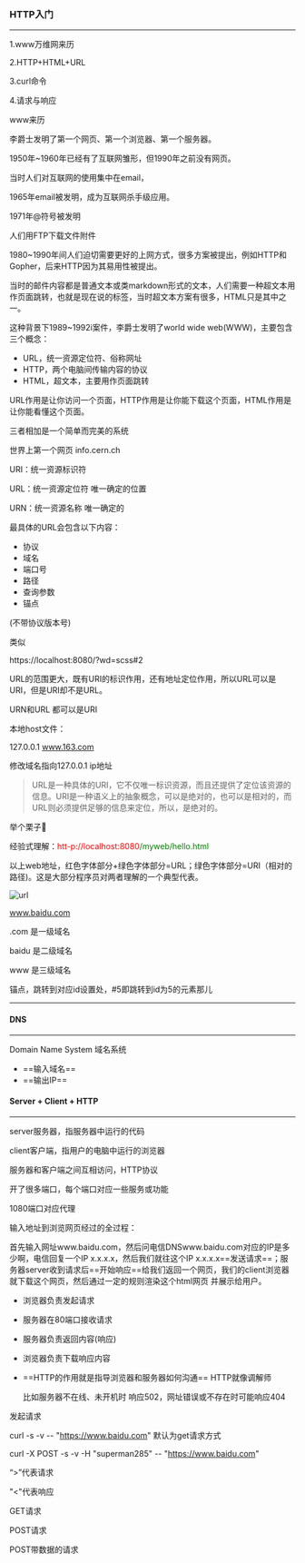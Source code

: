 ### HTTP入门

***

1.www万维网来历

2.HTTP+HTML+URL

3.curl命令

4.请求与响应



www来历

李爵士发明了第一个网页、第一个浏览器、第一个服务器。



1950年~1960年已经有了互联网雏形，但1990年之前没有网页。

当时人们对互联网的使用集中在email，

1965年email被发明，成为互联网杀手级应用。

1971年@符号被发明

人们用FTP下载文件附件

1980~1990年间人们迫切需要更好的上网方式，很多方案被提出，例如HTTP和Gopher，后来HTTP因为其易用性被提出。

当时的邮件内容都是普通文本或类markdown形式的文本，人们需要一种超文本用作页面跳转，也就是现在说的<a>标签，当时超文本方案有很多，HTML只是其中之一。



这种背景下1989~1992i案件，李爵士发明了world wide web(WWW)，主要包含三个概念：

- URL，统一资源定位符、俗称网址
- HTTP，两个电脑间传输内容的协议
- HTML，超文本，主要用作页面跳转

URL作用是让你访问一个页面，HTTP作用是让你能下载这个页面，HTML作用是让你能看懂这个页面。

三者相加是一个简单而完美的系统

世界上第一个网页 info.cern.ch



URI：统一资源标识符

URL：统一资源定位符    唯一确定的位置

URN：统一资源名称	唯一确定的



最具体的URL会包含以下内容：

- 协议
- 域名
- 端口号
- 路径
- 查询参数
- 锚点

(不带协议版本号)

类似

https://localhost:8080/?wd=scss#2



URL的范围更大，既有URI的标识作用，还有地址定位作用，所以URL可以是URI，但是URI却不是URL。

URN和URL 都可以是URI



本地host文件：

127.0.0.1	www.163.com

修改域名指向127.0.0.1 ip地址



> URL是一种具体的URI，它不仅唯一标识资源，而且还提供了定位该资源的信息。URI是一种语义上的抽象概念，可以是绝对的，也可以是相对的，而URL则必须提供足够的信息来定位，所以，是绝对的。



举个栗子🌰

经验式理解：<span style="color:red;">htt-p://localhost:8080</span><span style="color:green">/myweb/hello.html</span>

以上web地址，红色字体部分+绿色字体部分=URL；绿色字体部分=URI（相对的路径)。这是大部分程序员对两者理解的一个典型代表。



![url](C:\Users\SuperX\Pictures\url.png)



www.baidu.com

.com 是一级域名

baidu 是二级域名

www 是三级域名

锚点，跳转到对应id设置处，#5即跳转到id为5的元素那儿

***





#### DNS

***

Domain Name System	域名系统

- ==输入域名==
- ==输出IP==





#### Server + Client + HTTP

***

server服务器，指服务器中运行的代码

client客户端，指用户的电脑中运行的浏览器

服务器和客户端之间互相访问，HTTP协议



开了很多端口，每个端口对应一些服务或功能

1080端口对应代理



输入地址到浏览网页经过的全过程：

首先输入网址www.baidu.com，然后问电信DNSwww.baidu.com对应的IP是多少啊，电信回复一个IP x.x.x.x，然后我们就往这个IP x.x.x.x==发送请求==；服务器server收到请求后==开始响应==给我们返回一个网页，我们的client浏览器就下载这个网页，然后通过一定的规则渲染这个html网页 并展示给用户。

- 浏览器负责发起请求

- 服务器在80端口接收请求

- 服务器负责返回内容(响应)

- 浏览器负责下载响应内容

- ==HTTP的作用就是指导浏览器和服务器如何沟通== HTTP就像调解师

  比如服务器不在线、未开机时 响应502，网址错误或不存在时可能响应404



发起请求

curl -s -v -- "https://www.baidu.com"	默认为get请求方式

curl -X POST -s -v -H "superman285" -- "https://www.baidu.com"

“>”代表请求

"<"代表响应



GET请求

POST请求

POST带数据的请求



